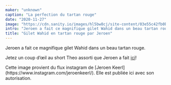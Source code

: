 ```yaml
---
maker: "unknown"
caption: "La perfection du tartan rouge"
date: "2020-11-27"
image: "https://cdn.sanity.io/images/hl5bw8cj/site-content/03e55c42fb0bb6109af5ab0dbf58ad9e6f5a8110-1080x1080.jpg"
intro: "Jeroen a fait ce magnifique gilet Wahid dans un beau tartan rouge."
title: "Gilet Wahid en tartan rouge par Jeroen"
---
```



Jeroen a fait ce magnifique gilet Wahid dans un beau tartan rouge.

Jetez un coup d’œil au short Theo assorti que Jeroen a fait [ici](https://freesewing.org/showcase/theo-jeroen/)!

<Note>
Cette image provient du flux instagram de [Jeroen Keerl](https://www.instagram.com/jeroenkeerl/). Elle est publiée ici avec son autorisation.
</Note>

